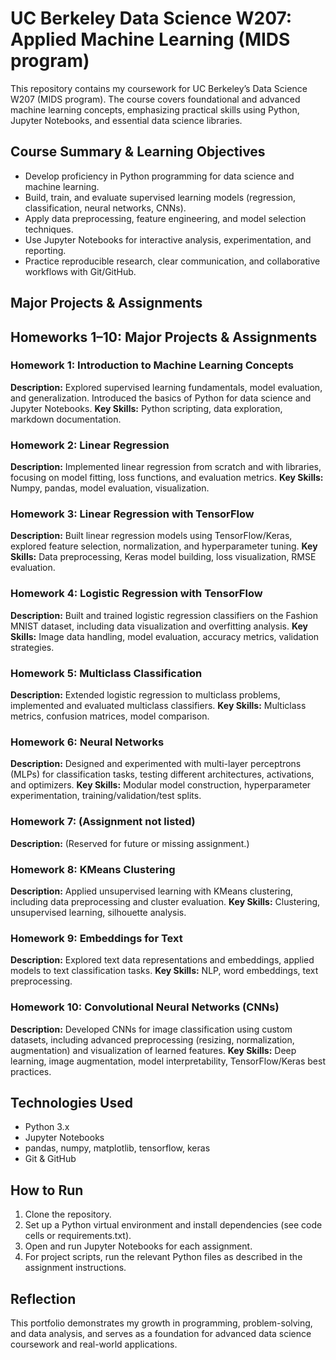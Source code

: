# UC Berkeley Data Science W207: Applied Machine Learning (MIDS program)

This repository contains my coursework for UC Berkeley’s Data Science W207 (MIDS program). The course covers foundational and advanced machine learning concepts, emphasizing practical skills using Python, Jupyter Notebooks, and essential data science libraries.

## Course Summary & Learning Objectives

- Develop proficiency in Python programming for data science and machine learning.
- Build, train, and evaluate supervised learning models (regression, classification, neural networks, CNNs).
- Apply data preprocessing, feature engineering, and model selection techniques.
- Use Jupyter Notebooks for interactive analysis, experimentation, and reporting.
- Practice reproducible research, clear communication, and collaborative workflows with Git/GitHub.

## Major Projects & Assignments

## Homeworks 1–10: Major Projects & Assignments

### Homework 1: Introduction to Machine Learning Concepts
**Description:** Explored supervised learning fundamentals, model evaluation, and generalization. Introduced the basics of Python for data science and Jupyter Notebooks.
**Key Skills:** Python scripting, data exploration, markdown documentation.

### Homework 2: Linear Regression
**Description:** Implemented linear regression from scratch and with libraries, focusing on model fitting, loss functions, and evaluation metrics.
**Key Skills:** Numpy, pandas, model evaluation, visualization.

### Homework 3: Linear Regression with TensorFlow
**Description:** Built linear regression models using TensorFlow/Keras, explored feature selection, normalization, and hyperparameter tuning.
**Key Skills:** Data preprocessing, Keras model building, loss visualization, RMSE evaluation.

### Homework 4: Logistic Regression with TensorFlow
**Description:** Built and trained logistic regression classifiers on the Fashion MNIST dataset, including data visualization and overfitting analysis.
**Key Skills:** Image data handling, model evaluation, accuracy metrics, validation strategies.

### Homework 5: Multiclass Classification
**Description:** Extended logistic regression to multiclass problems, implemented and evaluated multiclass classifiers.
**Key Skills:** Multiclass metrics, confusion matrices, model comparison.

### Homework 6: Neural Networks
**Description:** Designed and experimented with multi-layer perceptrons (MLPs) for classification tasks, testing different architectures, activations, and optimizers.
**Key Skills:** Modular model construction, hyperparameter experimentation, training/validation/test splits.

### Homework 7: (Assignment not listed)
**Description:** (Reserved for future or missing assignment.)

### Homework 8: KMeans Clustering
**Description:** Applied unsupervised learning with KMeans clustering, including data preprocessing and cluster evaluation.
**Key Skills:** Clustering, unsupervised learning, silhouette analysis.

### Homework 9: Embeddings for Text
**Description:** Explored text data representations and embeddings, applied models to text classification tasks.
**Key Skills:** NLP, word embeddings, text preprocessing.

### Homework 10: Convolutional Neural Networks (CNNs)
**Description:** Developed CNNs for image classification using custom datasets, including advanced preprocessing (resizing, normalization, augmentation) and visualization of learned features.
**Key Skills:** Deep learning, image augmentation, model interpretability, TensorFlow/Keras best practices.

## Technologies Used

- Python 3.x
- Jupyter Notebooks
- pandas, numpy, matplotlib, tensorflow, keras
- Git & GitHub

## How to Run

1. Clone the repository.
2. Set up a Python virtual environment and install dependencies (see code cells or requirements.txt).
3. Open and run Jupyter Notebooks for each assignment.
4. For project scripts, run the relevant Python files as described in the assignment instructions.

## Reflection

This portfolio demonstrates my growth in programming, problem-solving, and data analysis, and serves as a foundation for advanced data science coursework and real-world applications.